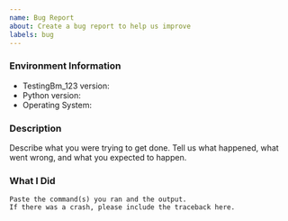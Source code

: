 ```yaml
---
name: Bug Report
about: Create a bug report to help us improve
labels: bug
---
```


<!-- Please search existing issues to avoid creating duplicates. -->

### Environment Information

-   TestingBm_123 version:
-   Python version:
-   Operating System:

### Description

Describe what you were trying to get done.
Tell us what happened, what went wrong, and what you expected to happen.

### What I Did

```
Paste the command(s) you ran and the output.
If there was a crash, please include the traceback here.
```
